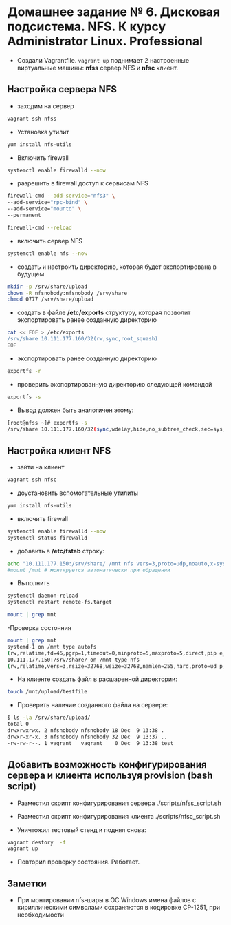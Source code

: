 # Домашнее задание № 6. Дисковая подсистема. NFS. К курсу Administrator Linux. Professional

- Создали Vagrantfile. `vagrant up` поднимает 2 настроенные виртуальные машины: __nfss__ сервер NFS и __nfsc__ клиент.

## Настройка сервера NFS

- заходим на сервер

```bash
vagrant ssh nfss 
```

- Установка утилит

```bash
yum install nfs-utils
```

- Включить firewall

```bash
systemctl enable firewalld --now
```

- разрешить в firewall доступ к сервисам NFS

```bash
firewall-cmd --add-service="nfs3" \
--add-service="rpc-bind" \
--add-service="mountd" \
--permanent

firewall-cmd --reload
```

- включить сервер NFS

```bash
systemctl enable nfs --now 
```

- создать и настроить директорию, которая будет экспортирована в будущем

```bash
mkdir -p /srv/share/upload
chown -R nfsnobody:nfsnobody /srv/share
chmod 0777 /srv/share/upload
```

- создать в файле __/etc/exports__ структуру, которая позволит экспортировать ранее созданную директорию

```bash
cat << EOF > /etc/exports
/srv/share 10.111.177.160/32(rw,sync,root_squash)
EOF
```

- экспортировать ранее созданную директорию

```bash
exportfs -r
```

- проверить экспортированную директорию следующей командой

```bash
exportfs -s
```

- Вывод должен быть аналогичен этому:

```bash
[root@nfss ~]# exportfs -s
/srv/share 10.111.177.160/32(sync,wdelay,hide,no_subtree_check,sec=sys,rw,secure,root_squash,no_all_squash)
```

## Настройка клиент NFS

- зайти на клиент

```bash
vagrant ssh nfsc
```

- доустановить вспомогательные утилиты

```bash
yum install nfs-utils
```

- включить firewall

```bash
systemctl enable firewalld --now
systemctl status firewalld
```

- добавить в __/etc/fstab__ строку:

```bash
echo "10.111.177.150:/srv/share/ /mnt nfs vers=3,proto=udp,noauto,x-systemd.automount 0 0" >> /etc/fstab
#mount /mnt # монтируется автоматически при обращении
```

- Выполнить

```bash
systemctl daemon-reload
systemctl restart remote-fs.target

mount | grep mnt
```

-Проверка состояния

```bash
mount | grep mnt 
systemd-1 on /mnt type autofs  
(rw,relatime,fd=46,pgrp=1,timeout=0,minproto=5,maxproto=5,direct,pip e_ino=26801) 
10.111.177.150:/srv/share/ on /mnt type nfs  
(rw,relatime,vers=3,rsize=32768,wsize=32768,namlen=255,hard,proto=ud p,timeo=11,retrans=3,sec=sys,mountaddr=10.111.177.150,mountvers=3,mou ntport=20048,mountproto=udp,local_lock=none,addr=10.111.177.150)
``` 

- На клиенте создать файл в расшаренной директории:

```bash
touch /mnt/upload/testfile
```

- Проверить наличие созданного файла на сервере:

```bash
$ ls -la /srv/share/upload/
total 0
drwxrwxrwx. 2 nfsnobody nfsnobody 18 Dec  9 13:38 .
drwxr-xr-x. 3 nfsnobody nfsnobody 32 Dec  9 13:37 ..
-rw-rw-r--. 1 vagrant   vagrant    0 Dec  9 13:38 test
```

## Добавить возможность конфигурирования сервера и клиента используя provision (bash script)

- Разместил скрипт конфигурирования сервера ./scripts/nfss\_script.sh

- Разместил скрипт конфигурирования клиента ./scripts/nfsc\_script.sh

- Уничтожил тестовый стенд и поднял снова:

```bash
vagrant destory  -f
vagrant up
```

- Повторил проверку состояния. Работает.


## Заметки

- При монтировании nfs-шары в ОС Windows имена файлов с кириллическими символами сохраняются в кодировке CP-1251, при необходимости 

